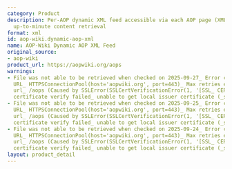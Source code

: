 ```yaml
---
category: Product
description: Per-AOP dynamic XML feed accessible via each AOP page (XML button) for
  up-to-minute content retrieval
format: xml
id: aop-wiki.dynamic-aop-xml
name: AOP-Wiki Dynamic AOP XML Feed
original_source:
- aop-wiki
product_url: https://aopwiki.org/aops
warnings:
- File was not able to be retrieved when checked on 2025-09-27_ Error connecting to
  URL_ HTTPSConnectionPool(host='aopwiki.org', port=443)_ Max retries exceeded with
  url_ /aops (Caused by SSLError(SSLCertVerificationError(1, '[SSL_ CERTIFICATE_VERIFY_FAILED]
  certificate verify failed_ unable to get local issuer certificate (_ssl.c_1000)')))
- File was not able to be retrieved when checked on 2025-09-25_ Error connecting to
  URL_ HTTPSConnectionPool(host='aopwiki.org', port=443)_ Max retries exceeded with
  url_ /aops (Caused by SSLError(SSLCertVerificationError(1, '[SSL_ CERTIFICATE_VERIFY_FAILED]
  certificate verify failed_ unable to get local issuer certificate (_ssl.c_1000)')))
- File was not able to be retrieved when checked on 2025-09-24_ Error connecting to
  URL_ HTTPSConnectionPool(host='aopwiki.org', port=443)_ Max retries exceeded with
  url_ /aops (Caused by SSLError(SSLCertVerificationError(1, '[SSL_ CERTIFICATE_VERIFY_FAILED]
  certificate verify failed_ unable to get local issuer certificate (_ssl.c_1017)')))
layout: product_detail
---
```

